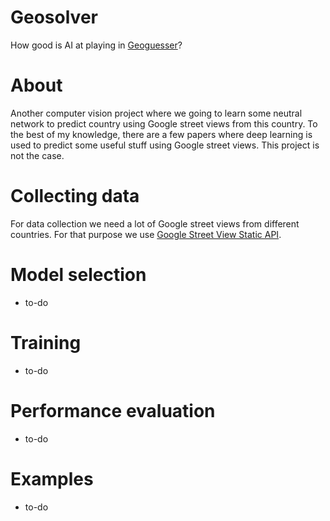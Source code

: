 # Geosolver
How good is AI at playing in [Geoguesser](https://www.geoguessr.com/)?
# About
Another computer vision project where we going to learn some neutral network to predict country using Google street views from this country. To the best of my knowledge, there are a few papers where deep learning is used to predict some useful stuff using Google street views. This project is not the case. 
# Collecting data
For data collection we need a lot of Google street views from different countries. For that purpose we use [Google 
Street View Static API](https://developers.google.com/maps/documentation/streetview/overview).
# Model selection
* to-do
# Training
* to-do
# Performance evaluation
* to-do
# Examples
* to-do
